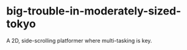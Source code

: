 # big-trouble-in-moderately-sized-tokyo
A 2D, side-scrolling platformer where multi-tasking is key.
